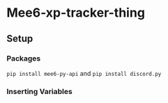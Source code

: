 # Mee6-xp-tracker-thing

## Setup

### Packages

`pip install mee6-py-api` and `pip install discord.py`

### Inserting Variables

